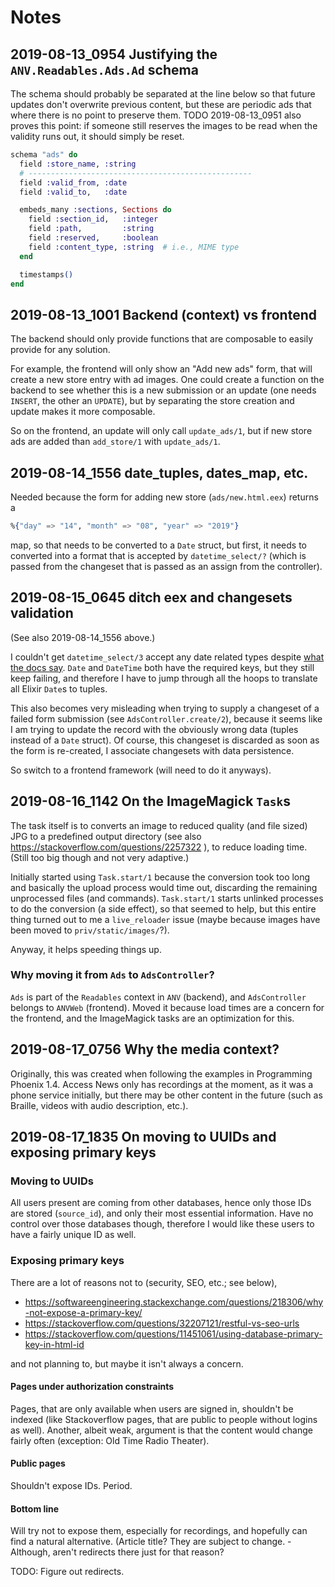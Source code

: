 # Notes

## 2019-08-13_0954 Justifying the `ANV.Readables.Ads.Ad` schema

The  schema  should  probably be  separated  at  the
line below  so that  future updates  don't overwrite
previous content,  but these  are periodic  ads that
where  there  is no  point  to  preserve them.  TODO
2019-08-13_0951 also  proves this point:  if someone
still  reserves  the  images  to be  read  when  the
validity runs out, it should simply be reset.

```elixir
schema "ads" do
  field :store_name, :string
  # --------------------------------------------------
  field :valid_from, :date
  field :valid_to,   :date

  embeds_many :sections, Sections do
    field :section_id,   :integer
    field :path,         :string
    field :reserved,     :boolean
    field :content_type, :string  # i.e., MIME type
  end

  timestamps()
end
```

## 2019-08-13_1001 Backend (context) vs frontend

The backend  should only provide functions  that are
composable to easily provide for any solution.

For example, the frontend will only show an "Add new
ads" form, that  will create a new  store entry with
ad  images.  One  could  create a  function  on  the
backend  to see  whether  this is  a new  submission
or  an  update (one  needs  `INSERT`,  the other  an
`UPDATE`), but by separating  the store creation and
update makes it more composable.

So  on  the  frontend,  an  update  will  only  call
`update_ads/1`, but if new  store ads are added than
`add_store/1` with `update_ads/1`.

## 2019-08-14_1556 date_tuples, dates_map, etc.

Needed  because  the  form   for  adding  new  store
(`ads/new.html.eex`) returns a

```elixir
%{"day" => "14", "month" => "08", "year" => "2019"}
```

map,  so that  needs  to be  converted  to a  `Date`
struct,  but  first,  it  needs  to  converted  into
a  format that  is  accepted by  `datetime_select/?`
(which is  passed from the changeset  that is passed
as an assign from the controller).

## 2019-08-15_0645 ditch eex and changesets validation

(See also 2019-08-14_1556 above.)

I couldn't  get `datetime_select/3` accept  any date
related types despite
[what the docs say](https://hexdocs.pm/phoenix_html/2.13.3/Phoenix.HTML.Form.html#datetime_select/3-supported-date-values).
`Date` and  `DateTime` both have the  required keys,
but they still keep failing, and therefore I have to
jump through  all the hoops to  translate all Elixir
`Date`s to tuples.

This  also becomes  very misleading  when trying  to
supply a changeset of  a failed form submission (see
`AdsController.create/2`), because  it seems  like I
am trying  to update  the record with  the obviously
wrong data  (tuples instead of a  `Date` struct). Of
course, this  changeset is discarded as  soon as the
form is re-created, I associate changesets with data
persistence.

So switch to  a frontend framework (will  need to do
it anyways).

## 2019-08-16_1142 On the ImageMagick `Task`s

The   task   itself   is  to   converts   an   image
to   reduced   quality    (and   file   sized)   JPG
to   a  predefined   output   directory  (see   also
https://stackoverflow.com/questions/2257322   ),  to
reduce loading  time. (Still too big  though and not
very adaptive.)

Initially started  using `Task.start/1`  because the
conversion took  too long  and basically  the upload
process  would time  out,  discarding the  remaining
unprocessed  files  (and  commands).  `Task.start/1`
starts unlinked  processes to  do the  conversion (a
side  effect),  so that  seemed  to  help, but  this
entire  thing turned  out  to  me a  `live_reloader`
issue  (maybe  because  images have  been  moved  to
`priv/static/images/`?).

Anyway, it helps speeding things up.

### Why moving it from `Ads` to `AdsController`?

`Ads` is  part of  the `Readables` context  in `ANV`
(backend), and  `AdsController` belongs  to `ANVWeb`
(frontend).  Moved  it  because  load  times  are  a
concern for the frontend,  and the ImageMagick tasks
are an optimization for this.

## 2019-08-17_0756 Why the media context?

Originally,  this  was  created when  following  the
examples  in Programming  Phoenix  1.4. Access  News
only has recordings at the moment, as it was a phone
service initially, but there may be other content in
the  future  (such  as Braille,  videos  with  audio
description, etc.).

## 2019-08-17_1835 On moving to UUIDs and exposing primary keys

### Moving to UUIDs

All users  present are coming from  other databases,
hence only  those IDs are stored  (`source_id`), and
only  their  most  essential  information.  Have  no
control  over those  databases  though, therefore  I
would like these users to have a fairly unique ID as
well.

### Exposing primary keys

There are a lot of reasons not to (security, SEO, etc.; see below),

+ https://softwareengineering.stackexchange.com/questions/218306/why-not-expose-a-primary-key/
+ https://stackoverflow.com/questions/32207121/restful-vs-seo-urls
+ https://stackoverflow.com/questions/11451061/using-database-primary-key-in-html-id

and not planning to, but maybe it isn't always a concern.

#### Pages under authorization constraints

Pages, that are only available when users are signed
in, shouldn't be  indexed (like Stackoverflow pages,
that are  public to people without  logins as well).
Another, albeit  weak, argument is that  the content
would change fairly often (exception: Old Time Radio
Theater).

#### Public pages

Shouldn't expose IDs. Period.

#### Bottom line

Will  try   not  to  expose  them,   especially  for
recordings,  and   hopefully  can  find   a  natural
alternative.  (Article title?  They  are subject  to
change. - Although, aren't  redirects there just for
that reason?

TODO: Figure out redirects.
